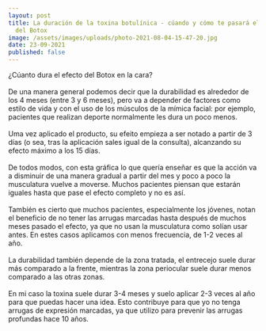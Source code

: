 ```yaml
---
layout: post
title: La duración de la toxina botulínica - cúando y cómo te pasará el efecto
  del Botox
image: /assets/images/uploads/photo-2021-08-04-15-47-20.jpg
date: 23-09-2021
published: false
---
```

¿Cúanto dura el efecto del Botox en la cara? \
\
De una manera general podemos decir que la durabilidad es alrededor de los 4 meses (entre 3 y 6 meses), pero va a depender de factores como estilo de vida y con el uso de los músculos de la mímica facial: por ejemplo, pacientes que realizan deporte normalmente les dura un poco menos. \
\
Uma vez aplicado el producto, su efeito empieza a ser notado a partir de 3 días (o sea, tras la aplicación sales igual de la consulta), alcanzando su efecto máximo a los 15 días.\
\
De todos modos, con esta gráfica lo que quería enseñar es que la acción va a disminuir de una manera gradual a partir del mes y poco a poco la musculatura vuelve a moverse. Muchos pacientes piensan que estarán iguales hasta que pase el efecto completo y no es así.\
\
También es cierto que muchos pacientes, especialmente los jóvenes, notan el beneficio de no tener las arrugas marcadas hasta después de muchos meses pasado el efecto, ya que no usan la musculatura como solían usar antes. En estes casos aplicamos con menos frecuencia, de 1-2 veces al año.\
\
La durabilidad también depende de la zona tratada, el entrecejo suele durar más comparado a la frente, mientras la zona periocular suele durar menos comparado a las otras zonas. \
\
En mi caso la toxina suele durar 3-4 meses y suelo aplicar 2-3 veces al año para que puedas hacer una idea. Esto contribuye para que yo no tenga arrugas de expresión marcadas, ya que utilizo para prevenir las arrugas profundas hace 10 años.